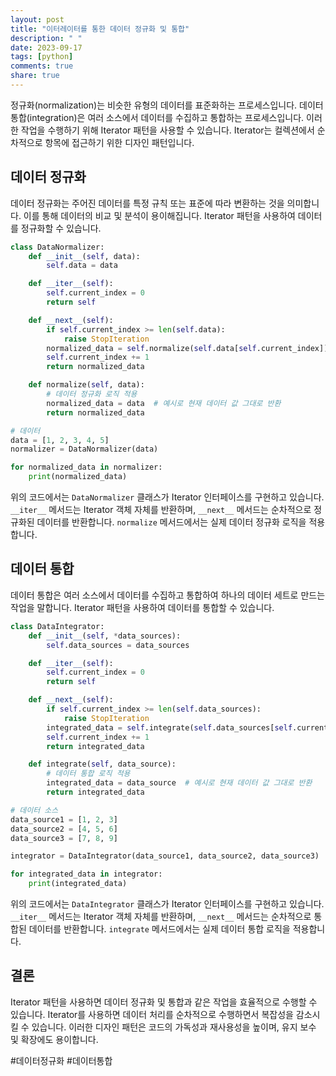 ```yaml
---
layout: post
title: "이터레이터를 통한 데이터 정규화 및 통합"
description: " "
date: 2023-09-17
tags: [python]
comments: true
share: true
---
```


정규화(normalization)는 비슷한 유형의 데이터를 표준화하는 프로세스입니다. 데이터 통합(integration)은 여러 소스에서 데이터를 수집하고 통합하는 프로세스입니다. 이러한 작업을 수행하기 위해 Iterator 패턴을 사용할 수 있습니다. Iterator는 컬렉션에서 순차적으로 항목에 접근하기 위한 디자인 패턴입니다.

## 데이터 정규화

데이터 정규화는 주어진 데이터를 특정 규칙 또는 표준에 따라 변환하는 것을 의미합니다. 이를 통해 데이터의 비교 및 분석이 용이해집니다. Iterator 패턴을 사용하여 데이터를 정규화할 수 있습니다.

```python
class DataNormalizer:
    def __init__(self, data):
        self.data = data

    def __iter__(self):
        self.current_index = 0
        return self

    def __next__(self):
        if self.current_index >= len(self.data):
            raise StopIteration
        normalized_data = self.normalize(self.data[self.current_index])
        self.current_index += 1
        return normalized_data

    def normalize(self, data):
        # 데이터 정규화 로직 적용
        normalized_data = data  # 예시로 현재 데이터 값 그대로 반환
        return normalized_data

# 데이터
data = [1, 2, 3, 4, 5]
normalizer = DataNormalizer(data)

for normalized_data in normalizer:
    print(normalized_data)
```

위의 코드에서는 `DataNormalizer` 클래스가 Iterator 인터페이스를 구현하고 있습니다. `__iter__` 메서드는 Iterator 객체 자체를 반환하며, `__next__` 메서드는 순차적으로 정규화된 데이터를 반환합니다. `normalize` 메서드에서는 실제 데이터 정규화 로직을 적용합니다.

## 데이터 통합

데이터 통합은 여러 소스에서 데이터를 수집하고 통합하여 하나의 데이터 세트로 만드는 작업을 말합니다. Iterator 패턴을 사용하여 데이터를 통합할 수 있습니다.

```python
class DataIntegrator:
    def __init__(self, *data_sources):
        self.data_sources = data_sources

    def __iter__(self):
        self.current_index = 0
        return self

    def __next__(self):
        if self.current_index >= len(self.data_sources):
            raise StopIteration
        integrated_data = self.integrate(self.data_sources[self.current_index])
        self.current_index += 1
        return integrated_data

    def integrate(self, data_source):
        # 데이터 통합 로직 적용
        integrated_data = data_source  # 예시로 현재 데이터 값 그대로 반환
        return integrated_data

# 데이터 소스
data_source1 = [1, 2, 3]
data_source2 = [4, 5, 6]
data_source3 = [7, 8, 9]

integrator = DataIntegrator(data_source1, data_source2, data_source3)

for integrated_data in integrator:
    print(integrated_data)
```

위의 코드에서는 `DataIntegrator` 클래스가 Iterator 인터페이스를 구현하고 있습니다. `__iter__` 메서드는 Iterator 객체 자체를 반환하며, `__next__` 메서드는 순차적으로 통합된 데이터를 반환합니다. `integrate` 메서드에서는 실제 데이터 통합 로직을 적용합니다.

## 결론

Iterator 패턴을 사용하면 데이터 정규화 및 통합과 같은 작업을 효율적으로 수행할 수 있습니다. Iterator를 사용하면 데이터 처리를 순차적으로 수행하면서 복잡성을 감소시킬 수 있습니다. 이러한 디자인 패턴은 코드의 가독성과 재사용성을 높이며, 유지 보수 및 확장에도 용이합니다.

#데이터정규화 #데이터통합